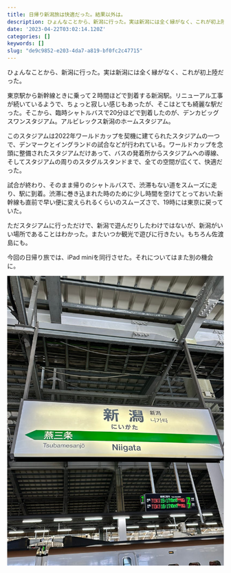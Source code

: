 ```yaml
---
title: 日帰り新潟旅は快適だった。結果以外は。
description: ひょんなことから、新潟に行った。実は新潟には全く縁がなく、これが初上陸だった。
date: '2023-04-22T03:02:14.120Z'
categories: []
keywords: []
slug: "de9c9852-e203-4da7-a819-bf0fc2c47715"
---
```

ひょんなことから、新潟に行った。実は新潟には全く縁がなく、これが初上陸だった。

東京駅から新幹線ときに乗って２時間ほどで到着する新潟駅。リニューアル工事が続いているようで、ちょっと寂しい感じもあったが、そこはとても綺麗な駅だった。そこから、臨時シャトルバスで20分ほどで到着したのが、デンカビッグスワンスタジアム。アルビレックス新潟のホームスタジアム。

このスタジアムは2022年ワールドカップを契機に建てられたスタジアムの一つで、デンマークとイングランドの試合などが行われている。ワールドカップを念頭に整備されたスタジアムだけあって、バスの発着所からスタジアムへの導線、そしてスタジアムの周りのスタグルスタンドまで、全ての空間が広くて、快適だった。

試合が終わり、そのまま帰りのシャトルバスで、渋滞もない道をスムーズに走り、駅に到着。渋滞に巻き込まれた時のために少し時間を空けてとっておいた新幹線も直前で早い便に変えられるくらいのスムーズさで、19時には東京に戻っていた。

ただスタジアムに行っただけで、新潟で遊んだりしたわけではないが、新潟がいい場所であることはわかった。またいつか観光で遊びに行きたい。もちろん佐渡島にも。

今回の日帰り旅では、iPad miniを同行させた。それについてはまた別の機会に。

![](1__2j9WiR__5bhSPGCYmeNab3A.jpeg)